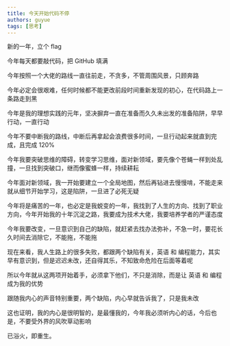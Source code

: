 ```yaml
---
title: 今天开始代码不停
authors: guyue
tags: [思考]
---
```


新的一年，立个 flag 

今年每天都要敲代码，把 GitHub 填满

今年按照一个大佬的路线一直往前走，不贪多，不管周围风景，只顾奔路

今年必定会很艰难，任何时候都不能更改前段时间重新发现的初心，在代码路上一条路走到黑

今年是我的理想实践的元年，坚决摒弃一直在准备而久久未出发的准备陷阱，早早行动，一直行动

今年不要中断我的路线，中断后再拿起会浪费很多时间，一旦行动起来就直到完成，且完成 120%

今年我要突破思维的障碍，转变学习思维，面对新领域，要先像个苍蝇一样到处乱撞，一旦找到突破口，继而像蜜蜂一样，持续耕耘

今年面对新领域，我一开始要建立一个全局地图，然后再钻进去慢慢啃，不能走来就从细节开始学习，这是陷阱，一旦进了必死无疑

今年将是痛苦的一年，也必定是我蜕变的一年，我找到了人生的方向、找到了职业方向，今年开始我的十年沉淀之路，我要成为技术大佬，我要培养学者的严谨态度

今年我要改变，一旦意识到自己的缺陷，就赶紧去找办法弥补，不急一时，要花长久时间去消除它，不能拖，不能拖

现在来看，我人生路上的很多失败，都跟两个缺陷有关，英语 和 编程能力，其实早有意识到，但是迟迟未改，还自得其乐，不知致命危险在后面等着呢

所以今年就从这两项开始着手，必须拿下他们，不只是消除，而是让 英语 和 编程 成为我的优势

跟随我内心的声音特别重要，两个缺陷，内心早就告诉我了，只是我未改

这也证明，我的内心是很明智的，是最懂我的，今年我必须听内心的话，今后也是，不要受外界的风吹草动影响

已浴火，即重生。

